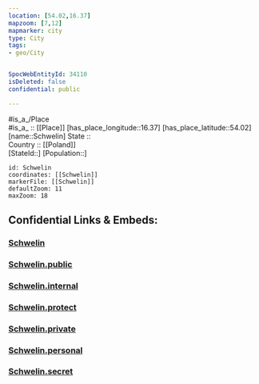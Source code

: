 ```yaml
---
location: [54.02,16.37] 
mapzoom: [7,12] 
mapmarker: city 
type: City
tags:
- geo/City


SpocWebEntityId: 34110
isDeleted: false
confidential: public

---
```

#is_a_/Place  
#is_a_ :: [[Place]] 
[has_place_longitude::16.37] 
[has_place_latitude::54.02] 
[name::Schwelin] 
State ::  
Country :: [[Poland]]  
[StateId::] 
[Population::] 



```leaflet
id: Schwelin
coordinates: [[Schwelin]] 
markerFile: [[Schwelin]] 
defaultZoom: 11 
maxZoom: 18
```


## Confidential Links & Embeds: 

### [Schwelin](/_Standards/Earth/Continent/Europe/Europe~East/Poland/Provinces~Poland/West_Pomeranian/City/Schwelin.md) 

### [Schwelin.public](/_public/Earth/Continent/Europe/Europe~East/Poland/Provinces~Poland/West_Pomeranian/City/Schwelin.public.md) 

### [Schwelin.internal](/_internal/Earth/Continent/Europe/Europe~East/Poland/Provinces~Poland/West_Pomeranian/City/Schwelin.internal.md) 

### [Schwelin.protect](/_protect/Earth/Continent/Europe/Europe~East/Poland/Provinces~Poland/West_Pomeranian/City/Schwelin.protect.md) 

### [Schwelin.private](/_private/Earth/Continent/Europe/Europe~East/Poland/Provinces~Poland/West_Pomeranian/City/Schwelin.private.md) 

### [Schwelin.personal](/_personal/Earth/Continent/Europe/Europe~East/Poland/Provinces~Poland/West_Pomeranian/City/Schwelin.personal.md) 

### [Schwelin.secret](/_secret/Earth/Continent/Europe/Europe~East/Poland/Provinces~Poland/West_Pomeranian/City/Schwelin.secret.md)

